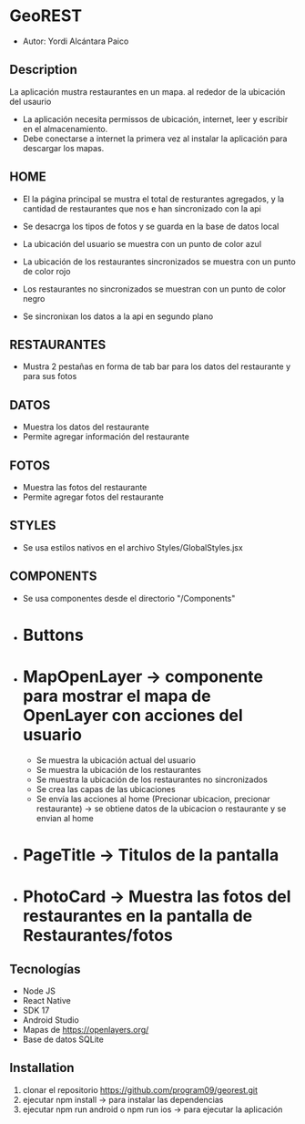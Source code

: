# GeoREST
- Autor: Yordi Alcántara Paico

## Description

La aplicación mustra restaurantes en un mapa. al rededor de la ubicación del usaurio
- La aplicación necesita permissos de ubicación, internet, leer y escribir en el almacenamiento.
- Debe conectarse a internet la primera vez al instalar la aplicación para descargar los mapas.

## HOME
- El la página principal se mustra el total de resturantes agregados, y la cantidad de restaurantes que nos e han sincronizado con la api
- Se desacrga los tipos de fotos y se guarda en la base de datos local
- La ubicación del usuario se muestra con un punto de color azul
- La ubicación de los restaurantes sincronizados se muestra con un punto de color rojo
- Los restaurantes no sincronizados se muestran con un punto de color negro

- Se sincronixan los datos a la api en segundo plano


## RESTAURANTES
- Mustra 2 pestañas en forma de tab bar para los datos del restaurante y para sus fotos
## DATOS
- Muestra los datos del restaurante
- Permite agregar información del restaurante
## FOTOS
- Muestra las fotos del restaurante
- Permite agregar fotos del restaurante

## STYLES
- Se usa estilos nativos en el archivo Styles/GlobalStyles.jsx

## COMPONENTS
- Se usa componentes desde el directorio "/Components"
- # Buttons
- # MapOpenLayer -> componente para mostrar el mapa de OpenLayer con acciones del usuario
    - Se muestra la ubicación actual del usuario
    - Se muestra la ubicación de los restaurantes
    - Se muestra la ubicación de los restaurantes no sincronizados
    - Se crea las capas de las ubicaciones
    - Se envía las acciones al home (Precionar ubicacion, precionar restaurante) -> se obtiene datos de la ubicacion o restaurante y se envian al home

- # PageTitle -> Titulos de la pantalla
- # PhotoCard -> Muestra las fotos del restaurantes en la pantalla de Restaurantes/fotos

## Tecnologías
- Node JS
- React Native
- SDK 17
- Android Studio
- Mapas de https://openlayers.org/
- Base de datos SQLite

## Installation

1. clonar el repositorio  https://github.com/program09/georest.git
2. ejecutar npm install -> para instalar las dependencias
3. ejecutar npm run android o npm run ios -> para ejecutar la aplicación




